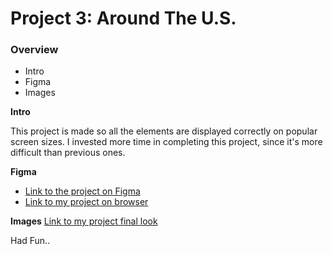 # Project 3: Around The U.S.

### Overview

- Intro
- Figma
- Images

**Intro**

This project is made so all the elements are displayed correctly on popular screen sizes. I invested more time in completing this project, since it's more difficult than previous ones.

**Figma**

- [Link to the project on Figma](https://www.figma.com/file/ii4xxsJ0ghevUOcssTlHZv/Sprint-3%3A-Around-the-US?node-id=0%3A1)
- [Link to my project on browser](https://saumyanaya.github.io/se_project_aroundtheus/index.html)

**Images**
[Link to my project final look]()

Had Fun..
